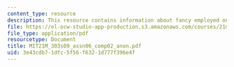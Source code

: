```yaml
---
content_type: resource
description: This resource contains information about fancy employed on divine subjects.
file: https://ol-ocw-studio-app-production.s3.amazonaws.com/courses/21m-303-writing-in-tonal-forms-i-spring-2009/3e43cdb71dfc5f56f6321d777f396e4f_MIT21M_303s09_assn06_comp02_anon.pdf
file_type: application/pdf
resourcetype: Document
title: MIT21M_303s09_assn06_comp02_anon.pdf
uid: 3e43cdb7-1dfc-5f56-f632-1d777f396e4f
---
```

